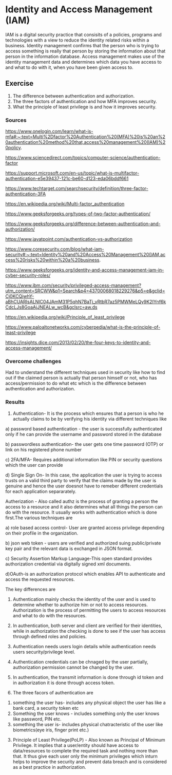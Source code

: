 #  Identity and Access Management (IAM)

IAM is a digital security practice that consisits of a policies, programs and technologies with a view to reduce the identity related risks within a business. Identity management confirms that the person  who is trying to access something is really that person by storing the information about that person in the information database. Access management makes use of the identity management data and determines which data you have access to and what to do with it, when you have been given access to.

## Exercise
1. The difference between authentication and authorization.
2. The three factors of authentication and how MFA improves security.
3. What the principle of least privilege is and how it improves security.

### Sources

https://www.onelogin.com/learn/what-is-mfa#:~:text=Multi%2Dfactor%20Authentication%20(MFA)%20is%20an%20authentication%20method%20that,access%20management%20(IAM)%20policy.

https://www.sciencedirect.com/topics/computer-science/authentication-factor

https://support.microsoft.com/en-us/topic/what-is-multifactor-authentication-e5e39437-121c-be60-d123-eda06bddf661

https://www.techtarget.com/searchsecurity/definition/three-factor-authentication-3FA

https://en.wikipedia.org/wiki/Multi-factor_authentication

https://www.geeksforgeeks.org/types-of-two-factor-authentication/

https://www.geeksforgeeks.org/difference-between-authentication-and-authorization/

https://www.javatpoint.com/authentication-vs-authorization

https://www.coresecurity.com/blog/what-iam-security#:~:text=Identity%20and%20Access%20Management%20(IAM,access%20risks%20within%20a%20business.

https://www.geeksforgeeks.org/identity-and-access-management-iam-in-cyber-security-roles/

https://www.ibm.com/security/privileged-access-management?utm_content=SRCWW&p1=Search&p4=43700068018229276&p5=e&gclid=Cj0KCQjwhY-aBhCUARIsALNIC04JAmM31P5qhN7BaTj_vRtbR7az5PMWMeLQy9K2IYnf6kCdcLJs8GoaAjJNEALw_wcB&gclsrc=aw.ds

https://en.wikipedia.org/wiki/Principle_of_least_privilege

https://www.paloaltonetworks.com/cyberpedia/what-is-the-principle-of-least-privilege

https://insights.dice.com/2013/02/20/the-four-keys-to-identity-and-access-management/

### Overcome challenges
Had to understand the different techniques used in security like how to find out if the claimed person is actually that person himself or not, who has access/permission to do what etc which is the difference between authentication and authorization.

### Results
1) Authentication- It is the process which ensures that a person is who he actually claims to be by verifying his identity via different techniques like 

a) password based authentication - the user is successfully authenticated only if he can provide the username and password stored in the database

b) passwordless authentication- the user gets one time password (OTP) or link on his registered phone number

c) 2FA/MFA- Requires additional information like PIN or security questions which the user can provide

d) Single Sign On- In this case, the application the user is trying to access trusts on a valid third party to verify that the claims made by the user is genuine and hence the user doesnot have to remeber different credentials for each application separarately.

Autherization - Also called authz is the process of granting a person the access to a resource and it also determines what all things the person can do with the resource. It usually works with authentication which is done first.The various techniques are

a) role based access control- User are granted access privilege depending on their profile in the organization.

b) json web token - users are verified and authorized suing public/private key pair and the relevant data is exchanged in JSON format.

c) Security Assertion Markup Language-This open standard provides authorization credential via digitally signed xml documents.

d)OAuth-is an authorization protocol which enables API to authenticate and access the requested resources.

The key differences are
1) Authentication mainly checks the identity of the user and is used to determine whether to authorize him or not to access resources. Authorization is the process of permitting the users to access resources and what to do with the resources. 

2) In authentication, both server and client are verified for their identities, while in authorization the checking is done to see if the user has access through defined roles and policies.

3) Authentication needs users login details while authentication needs users security/privilege level.

4) Authentication credentials can be chnaged by the user partially, authorization permission cannot be changed by the user.  

5) In authentication, the transmit information is done through id token and in authorization it is done through access token.

2) The three facors of authentication are
1. something the user has- includes any physical object the user has like a bank card, a security token etc
2. Something the user knows - includes something only the user knows like password, PIN etc.
3. something the user is- includes physical chatracteristic of the user like biometrics(eye iris, finger print etc.)

3) Principle of Least Privilege(PoLP) - Also known as Principal of Minimum Privilege. It implies that a user/entity should have access to data/resources to complete the required task and nothing more than that. It thus give each user only the minimum privileges which inturn helps to improve the security and prevent data breach and is considered as a best practice in authorization. 













